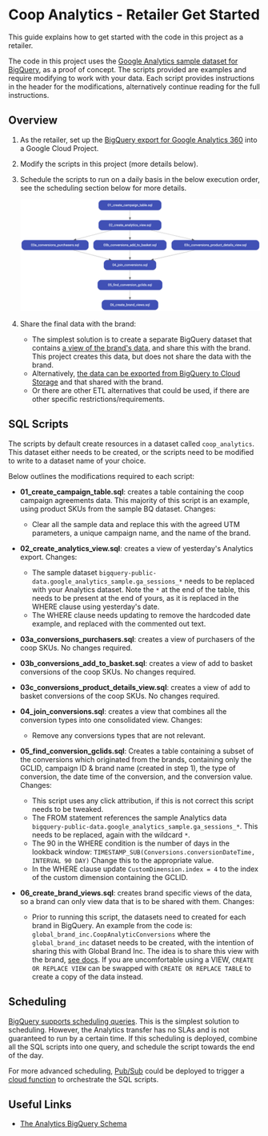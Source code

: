 # Coop Analytics - Retailer Get Started

This guide explains how to get started with the code in this project as a
retailer.

The code in this project uses the [Google Analytics sample dataset for
BigQuery](https://support.google.com/analytics/answer/7586738?hl=en), as a proof
of concept. The scripts provided are examples and require modifying to work with
your data. Each script provides instructions in the header for the
modifications, alternatively continue reading for the full instructions.

## Overview

1. As the retailer, set up the [BigQuery export for Google Analytics 360](
   https://support.google.com/analytics/answer/3437618?hl=en) into a Google
   Cloud Project.

1. Modify the scripts in this project (more details below).

1. Schedule the scripts to run on a daily basis in the below execution order,
   see the scheduling section below for more details.

   ![Retailer SQL Script Flow](images/coop_analytics_reatiler_sql_flow.png)

1. Share the final data with the brand:
    - The simplest solution is to create a separate BigQuery dataset that
     contains [a view of the brand's data](
     https://cloud.google.com/bigquery/docs/share-access-views), and share this
     with the brand. This project creates this data, but does not share the data
     with the brand.
   - Alternatively, [the data can be exported from BigQuery to Cloud Storage](
     https://cloud.google.com/bigquery/docs/exporting-data) and that shared with
     the brand.
   - Or there are other ETL alternatives that could be used, if there are other
     specific restrictions/requirements.


## SQL Scripts

The scripts by default create resources in a dataset called `coop_analytics`.
This dataset either needs to be created, or the scripts need to be modified to
write to a dataset name of your choice.

Below outlines the modifications required to each script:

- **01_create_campaign_table.sql**: creates a table containing the coop campaign
  agreements data. This majority of this script is an example, using product
  SKUs from the sample BQ dataset. Changes:
  - Clear all the sample data and replace this with the agreed UTM parameters, a
    unique campaign name, and the name of the brand.

- **02_create_analytics_view.sql**: creates a view of yesterday's Analytics
  export. Changes:
  - The sample dataset
    `bigquery-public-data.google_analytics_sample.ga_sessions_*` needs to be
    replaced with your Analytics dataset. Note the `*` at the end of the table,
    this needs to be present at the end of yours, as it is replaced in the WHERE
    clause using yesterday's date.
  - The WHERE clause needs updating to remove the hardcoded date example, and
    replaced with the commented out text.

- **03a_conversions_purchasers.sql**: creates a view of purchasers of the coop
  SKUs. No changes required.

- **03b_conversions_add_to_basket.sql**: creates a view of add to basket
  conversions of the coop SKUs. No changes required.

- **03c_conversions_product_details_view.sql**: creates a view of add to basket
  conversions of the coop SKUs. No changes required.

- **04_join_conversions.sql**: creates a view that combines all the conversion
  types into one consolidated view. Changes:
  - Remove any conversions types that are not relevant.

- **05_find_conversion_gclids.sql**: Creates a table containing a subset of the
  conversions which originated from the brands, containing only the GCLID,
  campaign ID & brand name (created in step 1), the type of conversion, the date
  time of the conversion, and the conversion value. Changes:
  - This script uses any click attribution, if this is not correct this script
    needs to be tweaked.
  - The FROM statement references the sample Analytics data
    `bigquery-public-data.google_analytics_sample.ga_sessions_*`. This needs to
    be replaced, again with the wildcard `*`.
  - The 90 in the WHERE condition is the number of days in the lookback window:
    `TIMESTAMP_SUB(Conversions.conversionDateTime, INTERVAL 90 DAY)` Change this
    to the appropriate value.
  - In the WHERE clause update `CustomDimension.index = 4` to the index of
    the custom dimension containing the GCLID.

- **06_create_brand_views.sql**: creates brand specific views of the data, so a
  brand can only view data that is to be shared with them. Changes:
  - Prior to running this script, the datasets need to created for each brand in
    BigQuery. An example from the code is:
    `global_brand_inc.CoopAnalyticConversions` where the `global_brand_inc`
    dataset needs to be created, with the intention of sharing this with Global
    Brand Inc. The idea is to share this view with the brand, [see docs](
    https://cloud.google.com/bigquery/docs/share-access-views). If you are
    uncomfortable using a VIEW, `CREATE OR REPLACE VIEW` can be swapped with
    `CREATE OR REPLACE TABLE` to create a copy of the data instead.


## Scheduling

[BigQuery supports scheduling queries](
https://cloud.google.com/bigquery/docs/scheduling-queries). This is the simplest
solution to scheduling. However, the Analytics transfer has no SLAs and is not
guaranteed to run by a certain time. If this scheduling is deployed, combine
all the SQL scripts into one query, and schedule the script towards the end of
the day.

For more advanced scheduling, [Pub/Sub](
https://cloud.google.com/pubsub/docs/overview) could be deployed to trigger a
[cloud function](https://cloud.google.com/functions) to orchestrate the SQL
scripts.

## Useful Links

- [The Analytics BigQuery Schema](
  https://support.google.com/analytics/answer/3437719?hl=en)
